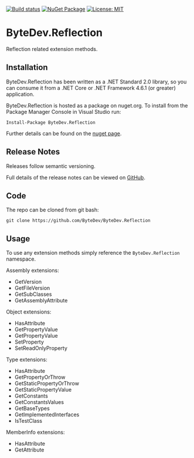 [![Build status](https://ci.appveyor.com/api/projects/status/github/bytedev/ByteDev.Reflection?branch=master&svg=true)](https://ci.appveyor.com/project/bytedev/ByteDev-Reflection/branch/master)
[![NuGet Package](https://img.shields.io/nuget/v/ByteDev.Reflection.svg)](https://www.nuget.org/packages/ByteDev.Reflection)
[![License: MIT](https://img.shields.io/badge/License-MIT-green.svg)](https://github.com/ByteDev/ByteDev.Reflection/blob/master/LICENSE)

# ByteDev.Reflection

Reflection related extension methods.

## Installation

ByteDev.Reflection has been written as a .NET Standard 2.0 library, so you can consume it from a .NET Core or .NET Framework 4.6.1 (or greater) application.

ByteDev.Reflection is hosted as a package on nuget.org.  To install from the Package Manager Console in Visual Studio run:

`Install-Package ByteDev.Reflection`

Further details can be found on the [nuget page](https://www.nuget.org/packages/ByteDev.Reflection/).

## Release Notes

Releases follow semantic versioning.

Full details of the release notes can be viewed on [GitHub](https://github.com/ByteDev/ByteDev.Reflection/blob/master/docs/RELEASE-NOTES.md).

## Code

The repo can be cloned from git bash:

`git clone https://github.com/ByteDev/ByteDev.Reflection`

## Usage

To use any extension methods simply reference the `ByteDev.Reflection` namespace.

Assembly extensions:
- GetVersion
- GetFileVersion
- GetSubClasses
- GetAssemblyAttribute

Object extensions:
- HasAttribute
- GetPropertyValue
- GetPropertyValue
- SetProperty
- SetReadOnlyProperty

Type extensions:
- HasAttribute
- GetPropertyOrThrow
- GetStaticPropertyOrThrow
- GetStaticPropertyValue
- GetConstants
- GetConstantsValues
- GetBaseTypes
- GetImplementedInterfaces
- IsTestClass

MemberInfo extensions:
- HasAttribute
- GetAttribute